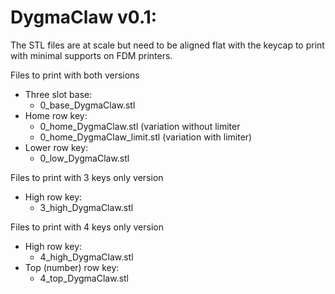 # DygmaClaw v0.1:

The STL files are at scale but need to be aligned flat with the keycap to print with minimal supports on FDM printers.

Files to print with both versions
- Three slot base:
  - 0_base_DygmaClaw.stl
- Home row key:
  - 0_home_DygmaClaw.stl (variation without limiter
  - 0_home_DygmaClaw_limit.stl (variation with limiter)
- Lower row key:
  - 0_low_DygmaClaw.stl

Files to print with 3 keys only version
- High row key:
  - 3_high_DygmaClaw.stl

Files to print with 4 keys only version
- High row key:
  - 4_high_DygmaClaw.stl
- Top (number) row key:
  - 4_top_DygmaClaw.stl
